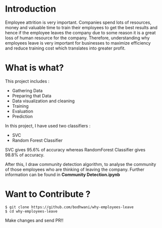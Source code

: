 # Introduction 
Employee attrition is very important. Companies spend lots of resources, money and valuable time to train their employees to get the best results and hence if the employee leaves the company due to some reason it is a great loss of human resource for the company. Therefore, understanding why employees leave is very important for businesses to maximize efficiency and reduce training cost which translates into greater profit.

# What is what?
This project includes :
- Gathering Data
- Preparing that Data
- Data visualization and cleaning
- Training
- Evaluation
- Prediction

In this project, I have used two classifiers :
- SVC
- Random Forest Classifier

SVC gives 95.6% of accuracy whereas RandomForest Classifier gives 98.8% of accuracy.

After this, I draw community detection algorithm, to analyse the community of those employees who are thinking of leaving the company. Further information can be found in **Community Detection.ipynb**

# Want to Contribute ?

```
$ git clone https://github.com/bodhwani/why-employees-leave
$ cd why-employees-leave

```

Make changes and send PR!!


